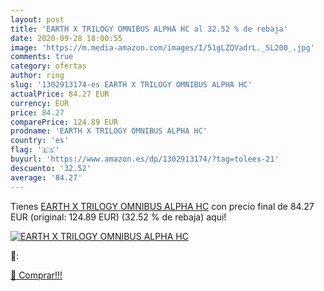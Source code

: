 ```yaml
---
layout: post
title: 'EARTH X TRILOGY OMNIBUS ALPHA HC al 32.52 % de rebaja'
date: 2020-09-28 18:00:55
image: 'https://m.media-amazon.com/images/I/51gLZQVadrL._SL200_.jpg'
comments: true
category: ofertas
author: ring
slug: '1302913174-es EARTH X TRILOGY OMNIBUS ALPHA HC'
actualPrice: 84.27 EUR
currency: EUR
price: 84.27
comparePrice: 124.89 EUR
prodname: 'EARTH X TRILOGY OMNIBUS ALPHA HC'
country: 'es'
flag: '🇪🇸'
buyurl: 'https://www.amazon.es/dp/1302913174/?tag=tolees-21'
descuento: '32.52'
average: '84.27'
---
```


Tienes [EARTH X TRILOGY OMNIBUS ALPHA HC](https://www.amazon.es/dp/1302913174/?tag=tolees-21) con precio final de  84.27 EUR (original: 124.89 EUR) (32.52 %  de rebaja) aqui!

[![EARTH X TRILOGY OMNIBUS ALPHA HC](https://m.media-amazon.com/images/I/51gLZQVadrL._SL200_.jpg)](https://www.amazon.es/dp/1302913174/?tag=tolees-21)

🔎:


[🛒 Comprar!!!](https://www.amazon.es/dp/1302913174/?tag=tolees-21)
